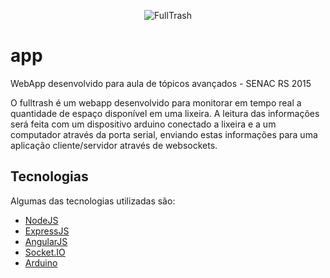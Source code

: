 <p align="center">
<img src="https://cdn3.iconfinder.com/data/icons/flatforlinux/256/23-Full%20Trash.png" alt="FullTrash">
</p>

# app
WebApp desenvolvido para aula de tópicos avançados - SENAC RS 2015

O fulltrash é um webapp desenvolvido para monitorar em tempo real a quantidade de espaço disponível em uma lixeira. A leitura das informações será feita com um dispositivo arduino conectado a lixeira e a um computador através da porta serial, enviando estas informações para uma aplicação cliente/servidor através de websockets.


## Tecnologias

Algumas das tecnologias utilizadas são:
- [NodeJS](https://nodejs.org/en/)
- [ExpressJS](http://expressjs.com/)
- [AngularJS](https://angularjs.org/)
- [Socket.IO](http://socket.io/)
- [Arduino](https://www.arduino.cc/)

